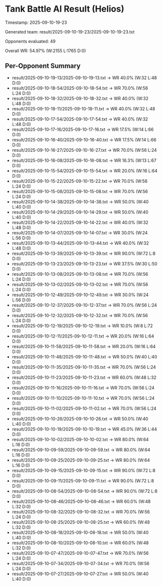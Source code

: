 # Tank Battle AI Result (Helios)

Timestamp: 2025-09-10-19-23

Generated team: result/2025-09-10-19-23/2025-09-10-19-23.txt

Opponents evaluated: 49

Overall WR: 54.97%  (W:2155 L:1765 D:0)

## Per-Opponent Summary
- result/2025-09-10-19-13/2025-09-10-19-13.txt -> WR 40.0%  (W:32 L:48 D:0)
- result/2025-09-10-18-54/2025-09-10-18-54.txt -> WR 70.0%  (W:56 L:24 D:0)
- result/2025-09-10-18-32/2025-09-10-18-32.txt -> WR 40.0%  (W:32 L:48 D:0)
- result/2025-09-10-18-11/2025-09-10-18-11.txt -> WR 40.0%  (W:32 L:48 D:0)
- result/2025-09-10-17-54/2025-09-10-17-54.txt -> WR 40.0%  (W:32 L:48 D:0)
- result/2025-09-10-17-16/2025-09-10-17-16.txt -> WR 17.5%  (W:14 L:66 D:0)
- result/2025-09-10-16-40/2025-09-10-16-40.txt -> WR 17.5%  (W:14 L:66 D:0)
- result/2025-09-10-16-27/2025-09-10-16-27.txt -> WR 70.0%  (W:56 L:24 D:0)
- result/2025-09-10-16-08/2025-09-10-16-08.txt -> WR 16.3%  (W:13 L:67 D:0)
- result/2025-09-10-15-54/2025-09-10-15-54.txt -> WR 20.0%  (W:16 L:64 D:0)
- result/2025-09-10-15-22/2025-09-10-15-22.txt -> WR 70.0%  (W:56 L:24 D:0)
- result/2025-09-10-15-08/2025-09-10-15-08.txt -> WR 70.0%  (W:56 L:24 D:0)
- result/2025-09-10-14-38/2025-09-10-14-38.txt -> WR 50.0%  (W:40 L:40 D:0)
- result/2025-09-10-14-29/2025-09-10-14-29.txt -> WR 50.0%  (W:40 L:40 D:0)
- result/2025-09-10-14-22/2025-09-10-14-22.txt -> WR 40.0%  (W:32 L:48 D:0)
- result/2025-09-10-14-07/2025-09-10-14-07.txt -> WR 30.0%  (W:24 L:56 D:0)
- result/2025-09-10-13-44/2025-09-10-13-44.txt -> WR 40.0%  (W:32 L:48 D:0)
- result/2025-09-10-13-39/2025-09-10-13-39.txt -> WR 90.0%  (W:72 L:8 D:0)
- result/2025-09-10-13-23/2025-09-10-13-23.txt -> WR 37.5%  (W:30 L:50 D:0)
- result/2025-09-10-13-08/2025-09-10-13-08.txt -> WR 70.0%  (W:56 L:24 D:0)
- result/2025-09-10-13-02/2025-09-10-13-02.txt -> WR 70.0%  (W:56 L:24 D:0)
- result/2025-09-10-12-49/2025-09-10-12-49.txt -> WR 30.0%  (W:24 L:56 D:0)
- result/2025-09-10-12-37/2025-09-10-12-37.txt -> WR 70.0%  (W:56 L:24 D:0)
- result/2025-09-10-12-32/2025-09-10-12-32.txt -> WR 70.0%  (W:56 L:24 D:0)
- result/2025-09-10-12-19/2025-09-10-12-19.txt -> WR 10.0%  (W:8 L:72 D:0)
- result/2025-09-10-12-11/2025-09-10-12-11.txt -> WR 20.0%  (W:16 L:64 D:0)
- result/2025-09-10-11-58/2025-09-10-11-58.txt -> WR 20.0%  (W:16 L:64 D:0)
- result/2025-09-10-11-48/2025-09-10-11-48.txt -> WR 50.0%  (W:40 L:40 D:0)
- result/2025-09-10-11-35/2025-09-10-11-35.txt -> WR 70.0%  (W:56 L:24 D:0)
- result/2025-09-10-11-23/2025-09-10-11-23.txt -> WR 60.0%  (W:48 L:32 D:0)
- result/2025-09-10-11-16/2025-09-10-11-16.txt -> WR 70.0%  (W:56 L:24 D:0)
- result/2025-09-10-11-10/2025-09-10-11-10.txt -> WR 70.0%  (W:56 L:24 D:0)
- result/2025-09-10-11-02/2025-09-10-11-02.txt -> WR 70.0%  (W:56 L:24 D:0)
- result/2025-09-10-10-26/2025-09-10-10-26.txt -> WR 50.0%  (W:40 L:40 D:0)
- result/2025-09-10-10-19/2025-09-10-10-19.txt -> WR 45.0%  (W:36 L:44 D:0)
- result/2025-09-10-10-02/2025-09-10-10-02.txt -> WR 80.0%  (W:64 L:16 D:0)
- result/2025-09-10-09-59/2025-09-10-09-59.txt -> WR 80.0%  (W:64 L:16 D:0)
- result/2025-09-10-09-25/2025-09-10-09-25.txt -> WR 80.0%  (W:64 L:16 D:0)
- result/2025-09-10-09-15/2025-09-10-09-15.txt -> WR 90.0%  (W:72 L:8 D:0)
- result/2025-09-10-09-11/2025-09-10-09-11.txt -> WR 90.0%  (W:72 L:8 D:0)
- result/2025-09-10-08-54/2025-09-10-08-54.txt -> WR 90.0%  (W:72 L:8 D:0)
- result/2025-09-10-08-46/2025-09-10-08-46.txt -> WR 60.0%  (W:48 L:32 D:0)
- result/2025-09-10-08-32/2025-09-10-08-32.txt -> WR 70.0%  (W:56 L:24 D:0)
- result/2025-09-10-08-25/2025-09-10-08-25.txt -> WR 60.0%  (W:48 L:32 D:0)
- result/2025-09-10-08-18/2025-09-10-08-18.txt -> WR 50.0%  (W:40 L:40 D:0)
- result/2025-09-10-08-10/2025-09-10-08-10.txt -> WR 60.0%  (W:48 L:32 D:0)
- result/2025-09-10-07-47/2025-09-10-07-47.txt -> WR 70.0%  (W:56 L:24 D:0)
- result/2025-09-10-07-34/2025-09-10-07-34.txt -> WR 70.0%  (W:56 L:24 D:0)
- result/2025-09-10-07-27/2025-09-10-07-27.txt -> WR 50.0%  (W:40 L:40 D:0)
